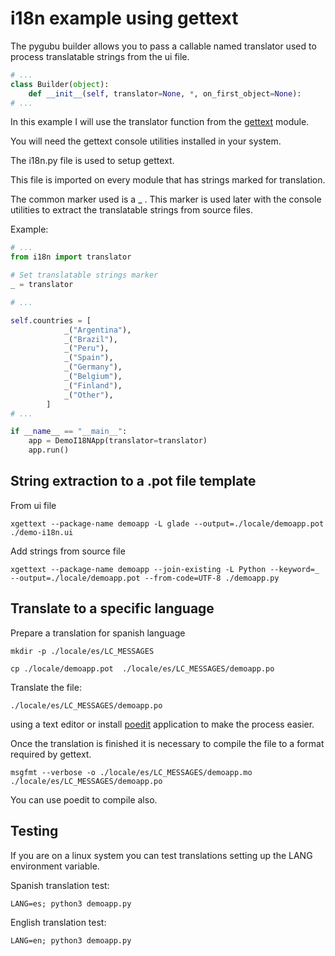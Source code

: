 # i18n example using gettext

The pygubu builder allows you to pass a callable named translator
used to process translatable strings from the ui file.

```python
# ...
class Builder(object):
    def __init__(self, translator=None, *, on_first_object=None):
# ...
```

In this example I will use the translator function from the [gettext](https://docs.python.org/3/library/gettext.html) module.

You will need the gettext console utilities installed in your system.

The i18n.py file is used to setup gettext.

This file is imported on every module that has strings marked for translation.

The common marker used is a _ .  This marker is used later with the console utilities to extract
the translatable strings from source files.

Example:

```python
# ...
from i18n import translator

# Set translatable strings marker
_ = translator

# ...

self.countries = [
            _("Argentina"),
            _("Brazil"),
            _("Peru"),
            _("Spain"),
            _("Germany"),
            _("Belgium"),
            _("Finland"),
            _("Other"),
        ]
# ...

if __name__ == "__main__":
    app = DemoI18NApp(translator=translator)
    app.run()
```


## String extraction to a .pot file template

From ui file

    xgettext --package-name demoapp -L glade --output=./locale/demoapp.pot ./demo-i18n.ui

Add strings from source file

    xgettext --package-name demoapp --join-existing -L Python --keyword=_  --output=./locale/demoapp.pot --from-code=UTF-8 ./demoapp.py

## Translate to a specific language

Prepare a translation for spanish language

    mkdir -p ./locale/es/LC_MESSAGES

    cp ./locale/demoapp.pot  ./locale/es/LC_MESSAGES/demoapp.po

Translate the file:

    ./locale/es/LC_MESSAGES/demoapp.po

using a text editor or install [poedit](https://poedit.net/) application to make the process easier.

Once the translation is finished it is necessary to compile the file to a format required by gettext.

    msgfmt --verbose -o ./locale/es/LC_MESSAGES/demoapp.mo ./locale/es/LC_MESSAGES/demoapp.po

You can use poedit to compile also.

## Testing

If you are on a linux system you can test translations setting up the LANG environment variable.

Spanish translation test:

    LANG=es; python3 demoapp.py

English translation test:

    LANG=en; python3 demoapp.py

